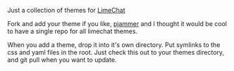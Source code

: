 Just a collection of themes for [LimeChat](http://limechat.net/mac/)

Fork and add your theme if you like, [pjammer](http://github.com/pjammer) and I thought it would be cool to have a single repo for all limechat themes.

When you add a theme, drop it into it's own directory. Put symlinks to the css and yaml files in the root. Just check this out to your themes directory, and git pull when you want to update.

